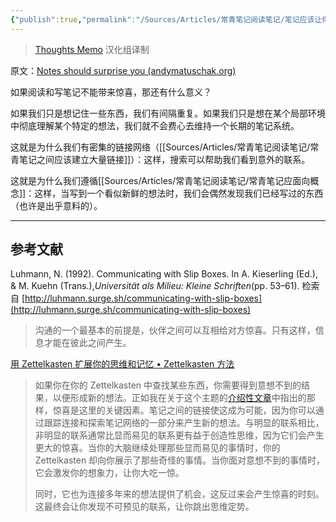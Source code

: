 ```yaml
---
{"publish":true,"permalink":"/Sources/Articles/常青笔记阅读笔记/笔记应该让你吃惊.md","title":"笔记应该让你吃惊","created":"2022-08-11","modified":"2023-03-14","published":"2025-07-09T00:03:41.710+08:00","tags":["review"],"cssclasses":""}
---
```




> [Thoughts Memo](https://paratranz.cn/projects/3131) 汉化组译制

原文：[Notes should surprise you (andymatuschak.org)](https://notes.andymatuschak.org/z4KZ9973AoHhvM9Pj5Qrds48JXNbMEwVJmVRw)

如果阅读和写笔记不能带来惊喜，那还有什么意义？

如果我们只是想记住一些东西，我们有间隔重复。如果我们只是想在某个局部环境中彻底理解某个特定的想法，我们就不会费心去维持一个长期的笔记系统。

这就是为什么我们有密集的链接网络（[[Sources/Articles/常青笔记阅读笔记/常青笔记之间应该建立大量链接]]）：这样，搜索可以帮助我们看到意外的联系。

这就是为什么我们遵循[[Sources/Articles/常青笔记阅读笔记/常青笔记应面向概念]]：这样，当写到一个看似新鲜的想法时，我们会偶然发现我们已经写过的东西（也许是出乎意料的）。

___

## 参考文献

Luhmann, N. (1992). Communicating with Slip Boxes. In A. Kieserling (Ed.), & M. Kuehn (Trans.),*Universität als Milieu: Kleine Schriften*(pp. 53–61). 检索自 [http://luhmann.surge.sh/communicating-with-slip-boxes](http://luhmann.surge.sh/communicating-with-slip-boxes)

> 沟通的一个最基本的前提是，伙伴之间可以互相给对方惊喜。只有这样，信息才能在彼此之间产生。

[用 Zettelkasten 扩展你的思维和记忆 • Zettelkasten 方法](https://zettelkasten.de/posts/extend-your-mind-and-memory-with-a-zettelkasten/)

> 如果你在你的 Zettelkasten 中查找某些东西，你需要得到意想不到的结果，以便形成新的想法。正如我在关于这个主题的[介绍性文章](https://zettelkasten.de/posts/zettelkasten-improves-thinking-writing/)中指出的那样，惊喜是这里的关键因素。笔记之间的链接使这成为可能，因为你可以通过跟踪连接和探索笔记网络的一部分来产生新的想法。与明显的联系相比，非明显的联系通常比显而易见的联系更有益于创造性思维，因为它们会产生更大的惊喜。当你的大脑继续处理那些显而易见的事情时，你的 Zettelkasten 却向你展示了那些奇怪的事情。当你面对意想不到的事情时，它会激发你的想象力，让你大吃一惊。
>
> 同时，它也为连接多年来的想法提供了机会，这反过来会产生惊喜的时刻。这最终会让你发现不可预见的联系，让你跳出思维定势。